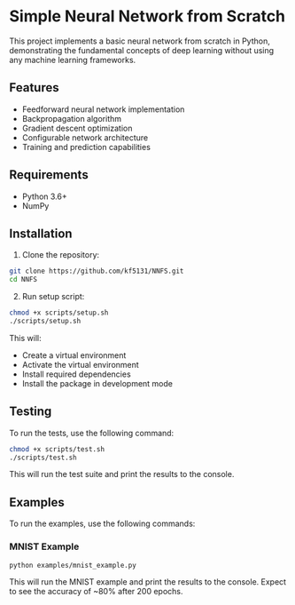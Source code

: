 # Simple Neural Network from Scratch

This project implements a basic neural network from scratch in Python, demonstrating the fundamental concepts of deep learning without using any machine learning frameworks.

## Features

- Feedforward neural network implementation
- Backpropagation algorithm
- Gradient descent optimization
- Configurable network architecture
- Training and prediction capabilities

## Requirements

- Python 3.6+
- NumPy

## Installation

1. Clone the repository:

```bash
git clone https://github.com/kf5131/NNFS.git
cd NNFS
```
2. Run setup script:

```bash
chmod +x scripts/setup.sh
./scripts/setup.sh
```

This will:
- Create a virtual environment
- Activate the virtual environment
- Install required dependencies
- Install the package in development mode

## Testing

To run the tests, use the following command:

```bash
chmod +x scripts/test.sh
./scripts/test.sh
```

This will run the test suite and print the results to the console.

## Examples

To run the examples, use the following commands:

### MNIST Example
```bash
python examples/mnist_example.py
```

This will run the MNIST example and print the results to the console. Expect to see the accuracy of ~80% after 200 epochs.

